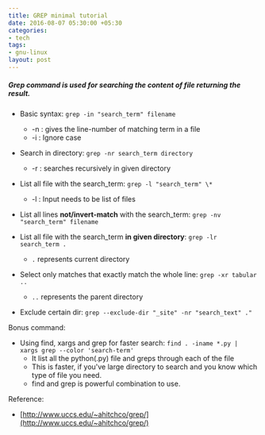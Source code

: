 ```yaml
---
title: GREP minimal tutorial
date: 2016-08-07 05:30:00 +05:30
categories:
- tech
tags:
- gnu-linux
layout: post
---
```


##### Grep command is used for searching the content of file returning the result.

* Basic syntax: `grep -in "search_term" filename`
  * -n : gives the line-number of matching term in a file
  * -i : Ignore case
* Search in directory: `grep -nr search_term directory`
  * -r : searches recursively in given directory
* List all file with the search_term: `grep -l "search_term" \*`
  * -l : Input needs to be list of files
* List all lines **not/invert-match** with the search_term: `grep -nv "search_term" filename`

* List all file with the search_term **in given directory**: `grep -lr search_term .`
  * `.` represents current directory
* Select only matches that exactly match the whole line: `grep -xr tabular ..`
  * `..` represents the parent directory
* Exclude certain dir: `grep --exclude-dir "_site" -nr "search_text" ."`

Bonus command:

* Using find, xargs and grep for faster search: `find . -iname *.py | xargs grep --color 'search-term'`
    * It list all the python(.py) file and greps through each of the file
    * This is faster, if you've large directory to search and you know which type of file you need.
    * find and grep is powerful combination to use.

Reference: 
* [http://www.uccs.edu/~ahitchco/grep/](http://www.uccs.edu/~ahitchco/grep/)
